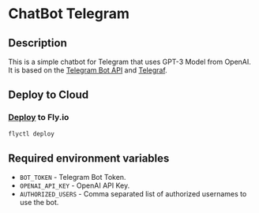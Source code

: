 # ChatBot Telegram

## Description

This is a simple chatbot for Telegram that uses GPT-3 Model from OpenAI. It is based on the [Telegram Bot API](https://core.telegram.org/bots/api) and [Telegraf](https://npmjs.com/package/telegraf).

## Deploy to Cloud

### [Deploy](https://fly.io/docs/languages-and-frameworks/node/) to Fly.io

```bash
flyctl deploy
```

## Required environment variables

- `BOT_TOKEN` - Telegram Bot Token.
- `OPENAI_API_KEY` - OpenAI API Key.
- `AUTHORIZED_USERS` - Comma separated list of authorized usernames to use the bot.
